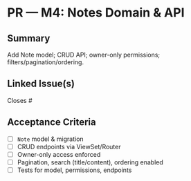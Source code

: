 # PR — M4: Notes Domain & API

## Summary
Add Note model; CRUD API; owner-only permissions; filters/pagination/ordering.

## Linked Issue(s)
Closes #<id>

## Acceptance Criteria
- [ ] `Note` model & migration
- [ ] CRUD endpoints via ViewSet/Router
- [ ] Owner-only access enforced
- [ ] Pagination, search (title/content), ordering enabled
- [ ] Tests for model, permissions, endpoints
